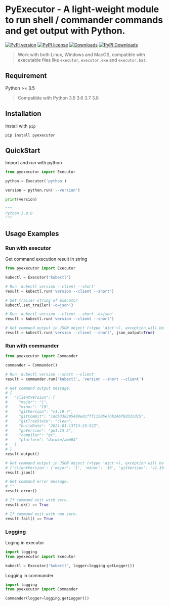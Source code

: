 # PyExecutor - A light-weight module to run shell / commander commands and get output with Python.

[![PyPI version](https://badge.fury.io/py/pyexecutor.svg)](https://badge.fury.io/py/pyexecutor)
[![PyPI license](https://img.shields.io/pypi/l/pyexecutor.svg)](https://pypi.python.org/pypi/pyexecutor/)
[![Downloads](https://pepy.tech/badge/pyexecutor)](https://pepy.tech/project/pyexecutor)
[![PyPI Downloads](https://img.shields.io/pypi/dm/pyexecutor)](https://badge.fury.io/py/pyexecutor)

> Work with both Linux, Windows and MacOS, compatible with executable files like `executor`, `executor.exe` and `executor.bat`.

## Requirement

Python >= 3.5

> Compatible with Python 3.5 3.6 3.7 3.8

## Installation

Install with `pip`

`pip install pyexecutor`

## QuickStart

Import and run with python

```python
from pyexecutor import Executor

python = Executor('python')

version = python.run('--version')

print(version)

"""
Python 3.8.0
"""
```

## Usage Examples

### Run with executor

Get command execution result in string

```python
from pyexecutor import Executor

kubectl = Executor('kubectl')

# Run 'kubectl version --client --short'
result = kubectl.run('version --client --short')

# Set trailer string of executor
kubectl.set_trailer('-o=json')

# Run 'kubectl version --client --short -o=json'
result = kubectl.run('version --client --short')

# Get command output in JSON object (<type 'dict'>), exception will be raised if result string is not JSON serializable.
result = kubectl.run('version --client --short', json_output=True)
```

### Run with commander

```python
from pyexecutor import Commander

commander = Commander()

# Run 'kubectl version --short --client'
result = commander.run('kubectl', 'version --short --client')

# Get command output message.
# {
#   "clientVersion": {
#     "major": "1",
#     "minor": "19",
#     "gitVersion": "v1.19.7",
#     "gitCommit": "1dd5338295409edcfff11505e7bb246f0d325d15",
#     "gitTreeState": "clean",
#     "buildDate": "2021-01-13T13:23:52Z",
#     "goVersion": "go1.15.5",
#     "compiler": "gc",
#     "platform": "darwin/amd64"
#   }
# }
result.output()

# Get command output in JSON object (<type 'dict'>), exception will be raised if result string is not JSON serializable.
# {'clientVersion': {'major': '1', 'minor': '19', 'gitVersion': 'v1.19.7', 'gitCommit': '1dd5338295409edcfff11505e7bb246f0d325d15', 'gitTreeState': 'clean', 'buildDate': '2021-01-13T13:23:52Z', 'goVersion': 'go1.15.5', 'compiler': 'gc', 'platform': 'darwin/amd64'}}
result.json()

# Get command error message.
# ""
result.error()

# If command exit with zero.
result.ok() == True

# If command exit with non zero.
result.fail() == True
```

### Logging

Loging in executor

```python
import logging
from pyexecutor import Executor

kubectl = Executor('kubectl', logger=logging.getLogger())
```

Logging in commander

```python
import logging
from pyexecutor import Commander

Commander(logger=logging.getLogger())
```